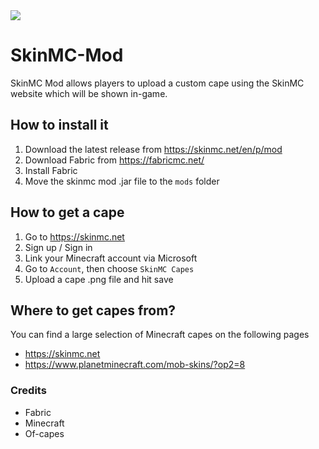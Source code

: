 <img src="https://i.imgur.com/ebwcw9n.png">

# SkinMC-Mod
SkinMC Mod allows players to upload a custom cape using the SkinMC website which will be shown in-game. 

## How to install it
1. Download the latest release from https://skinmc.net/en/p/mod
2. Download Fabric from https://fabricmc.net/
3. Install Fabric
4. Move the skinmc mod .jar file to the `mods` folder

## How to get a cape
1. Go to https://skinmc.net
2. Sign up / Sign in
3. Link your Minecraft account via Microsoft
4. Go to `Account`, then choose `SkinMC Capes`
5. Upload a cape .png file and hit save

## Where to get capes from?
You can find a large selection of Minecraft capes on the following pages
- https://skinmc.net
- https://www.planetminecraft.com/mob-skins/?op2=8

### Credits
- Fabric
- Minecraft
- Of-capes
